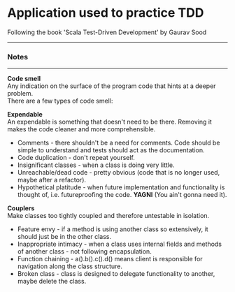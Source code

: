 # Application used to practice TDD
Following the book 'Scala Test-Driven Development' by Gaurav Sood
***
### Notes
***
**Code smell**\
Any indication on the surface of the program code that hints at a deeper problem.\
There are a few types of code smell:

**Expendable**\
An expendable is something that doesn't need to be there. Removing it makes the code cleaner and more comprehensible.
* Comments - there shouldn't be a need for comments. Code should be simple to understand and tests should act as the documentation.
* Code duplication - don't repeat yourself.
* Insignificant classes - when a class is doing very little.
* Unreachable/dead code - pretty obvious (code that is no longer used, maybe after a refactor).
* Hypothetical platitude - when future implementation and functionality is thought of, i.e. futureproofing the code. **YAGNI** (You ain't gonna need it).

**Couplers**\
Make classes too tightly coupled and therefore untestable in isolation.
* Feature envy - if a method is using another class so extensively, it should just be in the other class.
* Inappropriate intimacy - when a class uses internal fields and methods of another class - not following encapsulation.
* Function chaining - a().b().c().d() means client is responsible for navigation along the class structure.
* Broken class - class is designed to delegate functionality to another, maybe delete the class.